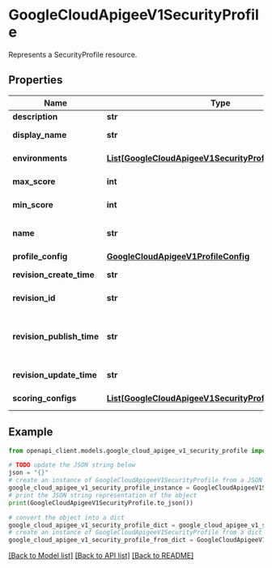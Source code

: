 # GoogleCloudApigeeV1SecurityProfile

Represents a SecurityProfile resource.

## Properties

Name | Type | Description | Notes
------------ | ------------- | ------------- | -------------
**description** | **str** | Description of the security profile. | [optional] 
**display_name** | **str** | DEPRECATED: DO NOT USE Display name of the security profile. | [optional] 
**environments** | [**List[GoogleCloudApigeeV1SecurityProfileEnvironment]**](GoogleCloudApigeeV1SecurityProfileEnvironment.md) | List of environments attached to security profile. | [optional] 
**max_score** | **int** | Output only. Maximum security score that can be generated by this profile. | [optional] [readonly] 
**min_score** | **int** | Output only. Minimum security score that can be generated by this profile. | [optional] [readonly] 
**name** | **str** | Immutable. Name of the security profile resource. Format: organizations/{org}/securityProfiles/{profile} | [optional] 
**profile_config** | [**GoogleCloudApigeeV1ProfileConfig**](GoogleCloudApigeeV1ProfileConfig.md) |  | [optional] 
**revision_create_time** | **str** | Output only. The time when revision was created. | [optional] [readonly] 
**revision_id** | **str** | Output only. Revision ID of the security profile. | [optional] [readonly] 
**revision_publish_time** | **str** | Output only. DEPRECATED: DO NOT USE The time when revision was published. Once published, the security profile revision cannot be updated further and can be attached to environments. | [optional] [readonly] 
**revision_update_time** | **str** | Output only. The time when revision was updated. | [optional] [readonly] 
**scoring_configs** | [**List[GoogleCloudApigeeV1SecurityProfileScoringConfig]**](GoogleCloudApigeeV1SecurityProfileScoringConfig.md) | List of profile scoring configs in this revision. | [optional] 

## Example

```python
from openapi_client.models.google_cloud_apigee_v1_security_profile import GoogleCloudApigeeV1SecurityProfile

# TODO update the JSON string below
json = "{}"
# create an instance of GoogleCloudApigeeV1SecurityProfile from a JSON string
google_cloud_apigee_v1_security_profile_instance = GoogleCloudApigeeV1SecurityProfile.from_json(json)
# print the JSON string representation of the object
print(GoogleCloudApigeeV1SecurityProfile.to_json())

# convert the object into a dict
google_cloud_apigee_v1_security_profile_dict = google_cloud_apigee_v1_security_profile_instance.to_dict()
# create an instance of GoogleCloudApigeeV1SecurityProfile from a dict
google_cloud_apigee_v1_security_profile_from_dict = GoogleCloudApigeeV1SecurityProfile.from_dict(google_cloud_apigee_v1_security_profile_dict)
```
[[Back to Model list]](../README.md#documentation-for-models) [[Back to API list]](../README.md#documentation-for-api-endpoints) [[Back to README]](../README.md)



